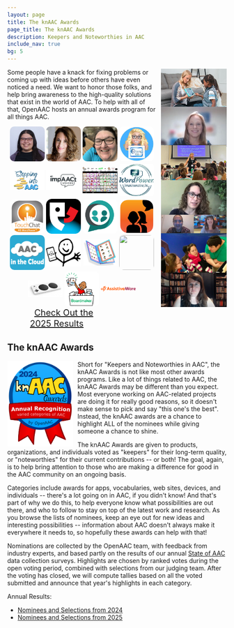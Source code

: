 ```yaml
---
layout: page
title: The knAAC Awards
page_title: The knAAC Awards
description: Keepers and Noteworthies in AAC
include_nav: true
bg: 5
---
```

<style>
  img.tease {
    width: 80px;
    height: 80px;
    object-fit: contain;
    border-radius: 10px;
  }
</style>
<img src='/images/people-shots.png' class='preview' style='max-width: 30%; width: 250px; float: right; margin-left: 10px; margin-bottom: 5px;'/>
<p>
  Some people have a knack for fixing problems or
  coming up with ideas before others have even noticed
  a need. We want to honor those folks, and help bring
  awareness to the high-quality solutions that exist
  in the world of AAC. To help with all of that, OpenAAC
  hosts an annual awards program for all things AAC.
</p>
<div style='text-align: center;'>
  <img src="/images/2024/knaac/alyssaz.webp" class='tease' />
  <img src="/images/2024/lauren-enders-gonzales.jpg" class='tease' />
  <img src="/images/2024/kate-ahern.jpeg" class='tease' />
  <img src="/images/2024/knaac/omazing-kids.jpeg" class='tease' />
  <img src="/images/2024/stepping.jpeg" class='tease' />
  <img src="/images/2024/impaact.webp" class='tease' />
  <img src="/images/2024/knaac/ask-me-im-an-aac-user.jpeg" class='tease' />
  <img src="/images/2024/wordpower.jpeg" class='tease' />
  <img src="/images/2024/touchchat.jpeg" class='tease' />
  <img src="/images/2024/p4text.png" class='tease' />
  <img src="/images/2024/weave.png" class='tease' />
  <img src="/images/2024/avaz.png" class='tease' />
  <img src="/images/2024/knaac/aac-in-the-cloud.png" class='tease' />
  <img src="/images/2024/knaac/lessonpix.png" class='tease' />
  <img src="/images/2024/knaac/picseepal.jpeg" class='tease' />
  <img src="/images/2024/knaac/go-talk.png" class='tease' />
  <img src="/images/2024/knaac/xbox-controller.png" class='tease' />
  <img src="/images/2024/knaac/boardmaker.png" class='tease' />
  <img src="/images/2024/assistiveware.svg" class='tease' />
</div>
<div style='width: 400px; margin: 0 auto; max-width: 100%;'>
  <a href="/knaac-awards/2025" class="button fit special" style='font-size: 20px; height: 90px; line-height: 25px; padding: 20px 10px;'>Check Out the<br/>2025 Results</a>
</div>
<h2>The knAAC Awards</h2>
<img src='/images/2024/knaac/knaac-awards.png' class='preview' style='width: 200px; max-width: 30%; float: left; margin-right: 10px; margin-bottom: 5px;'/>
<p>
  Short for "Keepers and Noteworthies in AAC", the knAAC Awards
  is not like most other awards programs. Like a lot of things 
  related to AAC, the knAAC Awards may be different than you
  expect. Most everyone working on AAC-related projects are
  doing it for really good reasons, so it doesn't make sense to
  pick and say "this one's the best". Instead, the knAAC awards
  are a chance to highlight ALL of the nominees while giving
  someone a chance to shine.
</p>
<p>
  The knAAC Awards are given to products, 
  organizations, and individuals voted as "keepers" for their
  long-term quality, or "noteworthies" for their current
  contributions -- or both! The goal, again, is to help bring
  attention to those who are making a difference for good
  in the AAC community on an ongoing basis.
</p>
<p>
  Categories include awards for apps, vocabularies,
  web sites, devices, and individuals -- there's a lot going on
  in AAC, if you didn't know! And that's part of why we do
  this, to help everyone know what possibilities are out there,
  and who to follow to stay on top of the latest work and
  research. As you browse the lists of nominees, keep an eye
  out for new ideas and interesting possibilities -- 
  information about AAC doesn't always make it everywhere it
  needs to, so hopefully these awards can help with that!
  
</p>
<p>
  Nominations are collected by the OpenAAC team, with feedback
  from industry experts, and based partly on the results of our
  annual <a href="/2024/02/13/state-of-aac-2024">State of AAC</a> 
  data collection surveys.
  Highlights are chosen by ranked votes during the open voting
  period, combined with selections from our judging team. 
  After the voting has closed, we will compute tallies
  based on all the voted submitted and announce that year's 
  highlights in each category.
</p>

<p>
  Annual Results:

  <ul>
    <li><a href="2024">Nominees and Selections from 2024</a></li>
    <li><a href="2025">Nominees and Selections from 2025</a></li>
  </ul>
</p>

<div style='clear: both;'></div>
